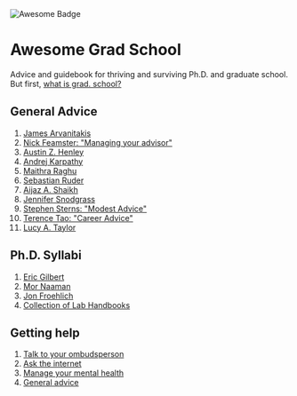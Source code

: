 <img src="https://cdn.rawgit.com/sindresorhus/awesome/d7305f38d29fed78fa85652e3a63e154dd8e8829/media/badge.svg" alt="Awesome Badge"/>

# Awesome Grad School
Advice and guidebook for thriving and surviving Ph.D. and graduate school. But first, [what is grad. school?](https://matt.might.net/articles/phd-school-in-pictures/)

## General Advice

1. [James Arvanitakis](https://www.jamesarvanitakis.net/how-to-survive-a-phd-22-tips-from-the-dean-of-graduate-studies/)
2. [Nick Feamster: "Managing your advisor"](https://medium.com/great-research/managing-your-advisor-bb9060f4f8ce)
3. [Austin Z. Henley](https://web.eecs.utk.edu/~azh/blog/lessonsfrommyphd.html)
4. [Andrej Karpathy](http://karpathy.github.io/2016/09/07/phd/)
5. [Maithra Raghu](https://maithraraghu.com/blog/2020/Reflections_on_my_Machine_Learning_PhD_Journey/)
6. [Sebastian Ruder](https://ruder.io/10-tips-for-research-and-a-phd/)
7. [Aijaz A. Shaikh](https://www.elsevier.com/connect/5-secrets-to-surviving-and-progressing-in-a-phd-program)
8. [Jennifer Snodgrass](https://www.insidehighered.com/advice/2021/11/18/truths-about-academic-career-people-often-dont-share-opinion)
9. [Stephen Sterns: "Modest Advice"](https://stearnslab.yale.edu/modest-advice)
10. [Terence Tao: "Career Advice"](https://terrytao.wordpress.com/career-advice/)
11. [Lucy A. Taylor](https://www.nature.com/articles/d41586-018-07332-x)

## Ph.D. Syllabi

1. [Eric Gilbert](https://docs.google.com/document/d/11D3kHElzS2HQxTwPqcaTnU5HCJ8WGE5brTXI4KLf4dM)
2. [Mor Naaman](https://s.tech.cornell.edu/phd-syllabus/)
3. [Jon Froehlich](https://docs.google.com/document/d/1YiiDsfpiolpXjUTj8xWrQwQQUzqrfqT9bocOpaYDrtI/edit)
4. [Collection of Lab Handbooks](https://github.com/samuelmehr/labhandbooks)

## Getting help

1. [Talk to your ombudsperson](https://ombuds.oregonstate.edu/what-ombuds)
2. [Ask the internet](https://academia.stackexchange.com/)
3. [Manage your mental health](https://www.phdstudies.com/article/managing-your-mental-health-as-a-phd-student/)
4. [General advice](https://inomics.com/advice/10-biggest-struggles-of-phd-students-610514)
